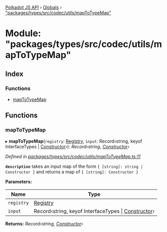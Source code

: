 [Polkadot JS API](../README.md) › [Globals](../globals.md) › ["packages/types/src/codec/utils/mapToTypeMap"](_packages_types_src_codec_utils_maptotypemap_.md)

# Module: "packages/types/src/codec/utils/mapToTypeMap"

## Index

### Functions

* [mapToTypeMap](_packages_types_src_codec_utils_maptotypemap_.md#maptotypemap)

## Functions

###  mapToTypeMap

▸ **mapToTypeMap**(`registry`: [Registry](../interfaces/_packages_types_src_types_registry_.registry.md), `input`: Record‹string, keyof InterfaceTypes | [Constructor](../interfaces/_packages_types_src_types_codec_.constructor.md)›): *Record‹string, [Constructor](../interfaces/_packages_types_src_types_codec_.constructor.md)›*

*Defined in [packages/types/src/codec/utils/mapToTypeMap.ts:11](https://github.com/polkadot-js/api/blob/820dd3d0f/packages/types/src/codec/utils/mapToTypeMap.ts#L11)*

**`description`** takes an input map of the form `{ [string]: string | Constructor }` and returns a map of `{ [string]: Constructor }`

**Parameters:**

Name | Type |
------ | ------ |
`registry` | [Registry](../interfaces/_packages_types_src_types_registry_.registry.md) |
`input` | Record‹string, keyof InterfaceTypes &#124; [Constructor](../interfaces/_packages_types_src_types_codec_.constructor.md)› |

**Returns:** *Record‹string, [Constructor](../interfaces/_packages_types_src_types_codec_.constructor.md)›*
